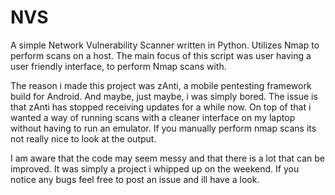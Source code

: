 # NVS
A simple Network Vulnerability Scanner written in Python.
Utilizes Nmap to perform scans on a host.
The main focus of this script was user having a user friendly interface,
to perform Nmap scans with.

The reason i made this project was zAnti, 
a mobile pentesting framework build for Android.
And maybe, just maybe, i was simply bored.
The issue is that zAnti has stopped receiving updates for a while now. 
On top of that i wanted a way of running scans with a cleaner interface on my laptop without having to run an emulator.
If you manually perform nmap scans its not really nice to look at the output.

I am aware that the code may seem messy and that there is a lot that can be improved.
It was simply a project i whipped up on the weekend.
If you notice any bugs feel free to post an issue and ill have a look.